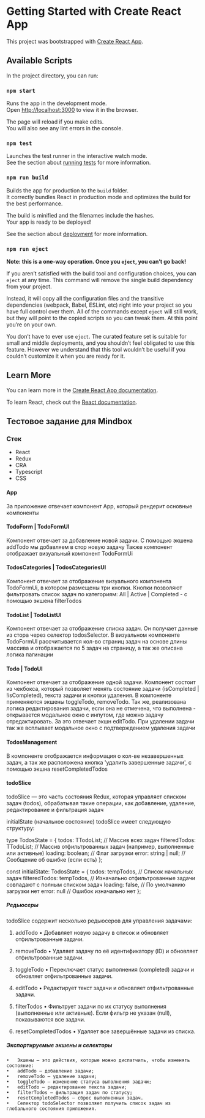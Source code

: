 # Getting Started with Create React App

This project was bootstrapped with [Create React App](https://github.com/facebook/create-react-app).

## Available Scripts

In the project directory, you can run:

### `npm start`

Runs the app in the development mode.\
Open [http://localhost:3000](http://localhost:3000) to view it in the browser.

The page will reload if you make edits.\
You will also see any lint errors in the console.

### `npm test`

Launches the test runner in the interactive watch mode.\
See the section about [running tests](https://facebook.github.io/create-react-app/docs/running-tests) for more information.

### `npm run build`

Builds the app for production to the `build` folder.\
It correctly bundles React in production mode and optimizes the build for the best performance.

The build is minified and the filenames include the hashes.\
Your app is ready to be deployed!

See the section about [deployment](https://facebook.github.io/create-react-app/docs/deployment) for more information.

### `npm run eject`

**Note: this is a one-way operation. Once you `eject`, you can’t go back!**

If you aren’t satisfied with the build tool and configuration choices, you can `eject` at any time. This command will remove the single build dependency from your project.

Instead, it will copy all the configuration files and the transitive dependencies (webpack, Babel, ESLint, etc) right into your project so you have full control over them. All of the commands except `eject` will still work, but they will point to the copied scripts so you can tweak them. At this point you’re on your own.

You don’t have to ever use `eject`. The curated feature set is suitable for small and middle deployments, and you shouldn’t feel obligated to use this feature. However we understand that this tool wouldn’t be useful if you couldn’t customize it when you are ready for it.

## Learn More

You can learn more in the [Create React App documentation](https://facebook.github.io/create-react-app/docs/getting-started).

To learn React, check out the [React documentation](https://reactjs.org/).

## Тестовое задание для Mindbox

### Стек

- React
- Redux
- CRA
- Typescript
- CSS

#### App

За приложение отвечает компонент App, который рендерит основные компоненты

#### TodoForm | TodoFormUI

Компонент отвечает за добавление новой задачи. С помощью экшена addTodo мы добавляем в стор новую задачу
Также компонент отображает визуальный компонент TodoFormUi

#### TodosCategories | TodosCategoriesUI

Компонент отвечает за отображение визуального компонента TodoFormUi, в котором размещены три кнопки.
Кнопки позволяют фильтровать список задач по категориям: All | Active | Completed - с помощью экшена filterTodos

#### TodoList | TodoListUI

Компонент отвечает за отображение списка задач. Он получает данные из стора через селектор todosSelector.
В визуальном компоненте TodoFormUI рассчитывается кол-во страниц задач на основе длины массива и отображается по 5 задач на страницу, а так же описана логика пагинации

#### Todo | TodoUI

Компонент отвечает за отображение одной задачи. Компонент состоит из чекбокса, который позволяет менять состояние задачи (isCompleted | !isCompleted), текста задачи и кнопки удаления.
В компоненте применяются экшены toggleTodo, removeTodo.
Так же, реализована логика редактирования задачи, если она не отмечена, что выполнена - открывается модальное окно с инпутом, где можно задачу отредактировать. За это отвечает экшн editTodo.
При удалении задачи так же всплывает модальное окно с подтверждением удаления задачи

#### TodosManagement

В компоненте отображается информация о кол-ве незавершенных задач, а так же расположена кнопка 'удалить завершенные задачи', с помощью экшна resetCompletedTodos

#### todoSlice

todoSlice — это часть состояния Redux, которая управляет списком задач (todos), обрабатывая такие операции, как добавление, удаление, редактирование и фильтрация задач

initialState (начальное состояние) todoSlice имеет следующую структуру:

type TodosState = {
todos: TTodoList; // Массив всех задач
filteredTodos: TTodoList; // Массив отфильтрованных задач (например, выполненные или активные)
loading: boolean; // Флаг загрузки
error: string | null; // Сообщение об ошибке (если есть)
};

const initialState: TodosState = {
todos: tempTodos, // Список начальных задач
filteredTodos: tempTodos, // Изначально отфильтрованные задачи совпадают с полным списком задач
loading: false, // По умолчанию загрузки нет
error: null // Ошибок изначально нет
};

##### Редьюсеры

todoSlice содержит несколько редьюсеров для управления задачами:

1.	addTodo
•	Добавляет новую задачу в список и обновляет отфильтрованные задачи.


2.	removeTodo
•	Удаляет задачу по её идентификатору (ID) и обновляет отфильтрованные задачи.

3.	toggleTodo
•	Переключает статус выполнения (completed) задачи и обновляет отфильтрованные задачи.

4.	editTodo
•	Редактирует текст задачи и обновляет отфильтрованные задачи.

5.	filterTodos
•	Фильтрует задачи по их статусу выполнения (выполненные или активные). Если фильтр не указан (null), показываются все задачи.

6.	resetCompletedTodos
•	Удаляет все завершённые задачи из списка.

##### Экспортируемые экшены и селекторы

	•	Экшены — это действия, которые можно диспатчить, чтобы изменять состояние:
	•	addTodo — добавление задачи;
	•	removeTodo — удаление задачи;
	•	toggleTodo — изменение статуса выполнения задачи;
	•	editTodo — редактирование текста задачи;
	•	filterTodos — фильтрация задач по статусу;
	•	resetCompletedTodos — сброс выполненных задач.
	•	Селектор todoSelector позволяет получить список задач из глобального состояния приложения.